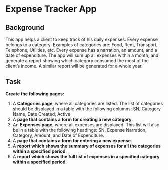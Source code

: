 # Expense Tracker App

## Background
This app helps a client to keep track of his daily expenses. Every expense belongs to a category. Examples of categories are: Food, Rent, Transport, Telephone, Utilities, etc. Every expense has a narration, an amount, and a date of expenditure. The app will sum up all expenses within a month, and generate a report showing which category consumed the most of the client’s income. A similar report will be generated for a whole year.

## Task
**Create the following pages:**
1. A **Categories page**, where all categories are listed. The list of categories should be displayed in a table with the following columns: SN, Category Name, Date Created, Active
2. A **page that contains a form for creating a new category**.
3. An **Expenses page**, where all expenses are displayed. This list will also be in a table with the following headings: SN, Expense Narration, Category, Amount, and Date of Expenditure.
4. A **page that contains a form for entering a new expense**.
5. A **report which shows the summary of expenses for all the categories within a specified period**.
6. A **report which shows the full list of expenses in a specified category within a specified period**.
